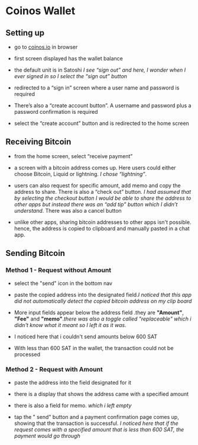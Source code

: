 # Coinos Wallet

## Setting up

- go to [coinos.io](http://coinos.io) in browser

- first screen displayed has the wallet balance 

- the default unit is in Satoshi *I see “sign out”  and here, I wonder when I ever signed in so I select the “sign out” button*


- redirected to a “sign in” screen where a user name and password is required 

- There’s also a “create account button”. A username and password plus a password confirmation is required

- select the “create account” button and is redirected to the home screen



## Receiving Bitcoin 

- from the home screen, select “receive payment”

- a screen with a bitcoin address comes up. Here users could either choose Bitcoin, Liquid or lightning. *I chose “lightning”*.

- users can also request for specific amount, add memo and copy the address to share. There is also a “check out” button. *I had assumed that by selecting the checkout button I would be able to share the address to other apps but instead there was an “add tip” button which I didn’t understand*. There was also a cancel button 

- unlike other apps, sharing bitcoin addresses to other apps isn't possible. hence, the address is copied to clipboard and manually pasted in a chat app.



## Sending Bitcoin

### Method 1 - Request without Amount

- select the "send" icon in the bottom nav

- paste the copied address into the designated field.*I noticed that this app did not automatically detect the copied bitcoin address on my clip board*

- More input fields appear below the address field .they are **"Amount"**, **"Fee"** and **"memo"**.*there was also a toggle called "replaceable" which i didn't know what it meant so I left it as it was*.

- I noticed here that i couldn't send amounts below 600 SAT

- With less than 600 SAT in the wallet, the transaction could not be processed

### Method 2 - Request with Amount

- paste the address into the field designated for it

- there is a display that shows the address came with a specified amount

- there is also a field for memo. *which i left empty*

- tap the " send" button and a payment confirmation page comes up, showing that the transaction is successful. *I noticed here that if the request comes with a specified amount that is less than 600 SAT, the payment would go through*

